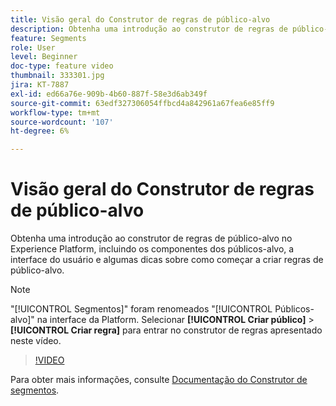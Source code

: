 ```yaml
---
title: Visão geral do Construtor de regras de público-alvo
description: Obtenha uma introdução ao construtor de regras de público-alvo no Experience Platform, incluindo os componentes dos públicos-alvo, a interface do usuário e algumas dicas sobre como começar a criar regras de público-alvo.
feature: Segments
role: User
level: Beginner
doc-type: feature video
thumbnail: 333301.jpg
jira: KT-7887
exl-id: ed66a76e-909b-4b60-887f-58e3d6ab349f
source-git-commit: 63edf327306054ffbcd4a842961a67fea6e85ff9
workflow-type: tm+mt
source-wordcount: '107'
ht-degree: 6%

---
```


# Visão geral do Construtor de regras de público-alvo

Obtenha uma introdução ao construtor de regras de público-alvo no Experience Platform, incluindo os componentes dos públicos-alvo, a interface do usuário e algumas dicas sobre como começar a criar regras de público-alvo.

>[!NOTE]
>
> &quot;[!UICONTROL Segmentos]&quot; foram renomeados &quot;[!UICONTROL Públicos-alvo]&quot; na interface da Platform. Selecionar **[!UICONTROL Criar público]** > **[!UICONTROL Criar regra]** para entrar no construtor de regras apresentado neste vídeo.


>[!VIDEO](https://video.tv.adobe.com/v/333301/?quality=12&learn=on)

Para obter mais informações, consulte [Documentação do Construtor de segmentos](https://experienceleague.adobe.com/docs/experience-platform/segmentation/ui/segment-builder.html?lang=pt-br).
